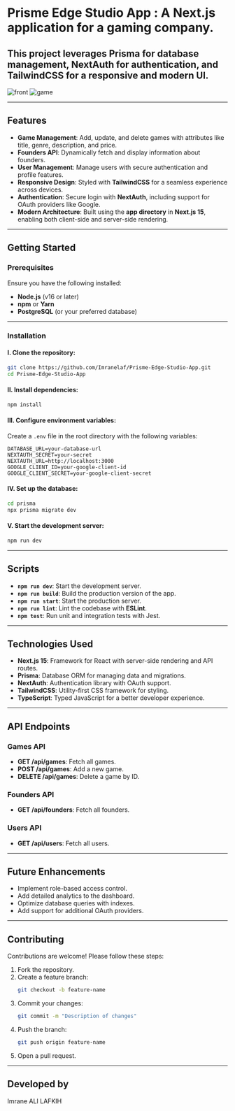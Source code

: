 
# Prisme Edge Studio App : A **Next.js** application for a gaming company.  
This project leverages **Prisma** for database management, **NextAuth** for authentication, and **TailwindCSS** for a responsive and modern UI.
---
![front](https://github.com/user-attachments/assets/1667c0b0-7e5c-4452-b779-e4faa901f9b9)
![game](https://github.com/user-attachments/assets/4b9d7468-d731-4af0-b204-ceb5d4a050f3)



---

## **Features**
- **Game Management**: Add, update, and delete games with attributes like title, genre, description, and price.  
- **Founders API**: Dynamically fetch and display information about founders.  
- **User Management**: Manage users with secure authentication and profile features.  
- **Responsive Design**: Styled with **TailwindCSS** for a seamless experience across devices.  
- **Authentication**: Secure login with **NextAuth**, including support for OAuth providers like Google.  
- **Modern Architecture**: Built using the **app directory** in **Next.js 15**, enabling both client-side and server-side rendering.

---

## **Getting Started**

### **Prerequisites**
Ensure you have the following installed:
- **Node.js** (v16 or later)
- **npm** or **Yarn**
- **PostgreSQL** (or your preferred database)

---

### **Installation**

#### I. Clone the repository:
```bash
git clone https://github.com/Imranelaf/Prisme-Edge-Studio-App.git
cd Prisme-Edge-Studio-App
```

#### II. Install dependencies:
```bash
npm install
```

#### III. Configure environment variables:  
Create a `.env` file in the root directory with the following variables:
```env
DATABASE_URL=your-database-url
NEXTAUTH_SECRET=your-secret
NEXTAUTH_URL=http://localhost:3000
GOOGLE_CLIENT_ID=your-google-client-id
GOOGLE_CLIENT_SECRET=your-google-client-secret
```

#### IV. Set up the database:
```bash
cd prisma
npx prisma migrate dev
```

#### V. Start the development server:
```bash
npm run dev
```

---

## **Scripts**
- **`npm run dev`**: Start the development server.  
- **`npm run build`**: Build the production version of the app.  
- **`npm run start`**: Start the production server.  
- **`npm run lint`**: Lint the codebase with **ESLint**.  
- **`npm test`**: Run unit and integration tests with Jest.  

---

## **Technologies Used**
- **Next.js 15**: Framework for React with server-side rendering and API routes.  
- **Prisma**: Database ORM for managing data and migrations.  
- **NextAuth**: Authentication library with OAuth support.  
- **TailwindCSS**: Utility-first CSS framework for styling.  
- **TypeScript**: Typed JavaScript for a better developer experience.  

---

## **API Endpoints**

### **Games API**
- **GET /api/games**: Fetch all games.  
- **POST /api/games**: Add a new game.  
- **DELETE /api/games**: Delete a game by ID.  

### **Founders API**
- **GET /api/founders**: Fetch all founders.  

### **Users API**
- **GET /api/users**: Fetch all users.  

---

## **Future Enhancements**
- Implement role-based access control.  
- Add detailed analytics to the dashboard.  
- Optimize database queries with indexes.  
- Add support for additional OAuth providers.  

---

## **Contributing**
Contributions are welcome! Please follow these steps:

1. Fork the repository.  
2. Create a feature branch:
   ```bash
   git checkout -b feature-name
   ```
3. Commit your changes:
   ```bash
   git commit -m "Description of changes"
   ```
4. Push the branch:
   ```bash
   git push origin feature-name
   ```
5. Open a pull request.

---

## **Developed by**  
Imrane ALI LAFKIH
